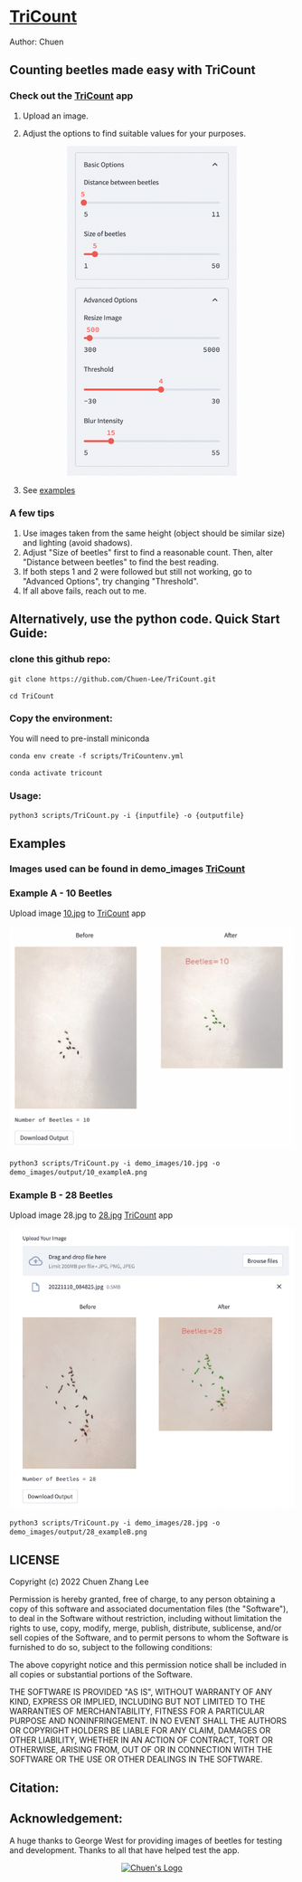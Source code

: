 # <a href="https://tricount.streamlit.app/" target="_blank">TriCount</a>

Author: Chuen

## Counting beetles made easy with TriCount

### Check out the <a href="https://tricount.streamlit.app/" target="_blank">TriCount</a> app

1. Upload an image.

2. Adjust the options to find suitable values for your purposes.

<p align="center">
<img src="https://github.com/Chuen-Lee/TriCount/blob/main/demo_images/demo_options.png?raw=true" alt="Demo_options" width="300"/>
</p>

3. See <a href="https://github.com/Chuen-Lee/TriCount#examples">examples</a>

### A few tips

1. Use images taken from the same height (object should be similar size) and lighting (avoid shadows).
2. Adjust "Size of beetles" first to find a reasonable count. Then, alter "Distance between beetles" to find the best reading.
3. If both steps 1 and 2 were followed but still not working, go to "Advanced Options", try changing "Threshold".
4. If all above fails, reach out to me.

## Alternatively, use the python code. Quick Start Guide:
### clone this github repo:
```
git clone https://github.com/Chuen-Lee/TriCount.git
```
```
cd TriCount
```
### Copy the environment:
You will need to pre-install miniconda
```
conda env create -f scripts/TriCountenv.yml
```
```
conda activate tricount
```
### Usage:
```
python3 scripts/TriCount.py -i {inputfile} -o {outputfile}
```

## Examples
### Images used can be found in demo_images <a href="https://github.com/Chuen-Lee/TriCount/tree/main/demo_images" target="_blank">TriCount</a>

### Example A - 10 Beetles

Upload image <a href = "https://github.com/Chuen-Lee/TriCount/blob/main/demo_images/10.jpg?raw=true" target="_blank">10.jpg</a> to <a href="https://tricount.streamlit.app/" target="_blank">TriCount</a> app

<p align="center">
<img src="https://github.com/Chuen-Lee/TriCount/blob/main/demo_images/output/10_exampleA.png?raw=true" alt="Demo_upload" width="600"/>
</p>

```
python3 scripts/TriCount.py -i demo_images/10.jpg -o demo_images/output/10_exampleA.png
```


### Example B - 28 Beetles
Upload image 28.jpg to <a href = "https://github.com/Chuen-Lee/TriCount/blob/main/demo_images/28.jpg?raw=true" target="_blank">28.jpg</a> <a href="https://tricount.streamlit.app/" target="_blank">TriCount</a> app

<p align="center">
<img src="https://github.com/Chuen-Lee/TriCount/blob/main/demo_images/output/28_exampleB.png?raw=true" alt="Demo_upload" width="600"/>
</p>

```
python3 scripts/TriCount.py -i demo_images/28.jpg -o demo_images/output/28_exampleB.png
```

## LICENSE

Copyright (c) 2022 Chuen Zhang Lee

Permission is hereby granted, free of charge, to any person obtaining a copy
of this software and associated documentation files (the "Software"), to deal
in the Software without restriction, including without limitation the rights
to use, copy, modify, merge, publish, distribute, sublicense, and/or sell
copies of the Software, and to permit persons to whom the Software is
furnished to do so, subject to the following conditions:

The above copyright notice and this permission notice shall be included in all
copies or substantial portions of the Software.

THE SOFTWARE IS PROVIDED "AS IS", WITHOUT WARRANTY OF ANY KIND, EXPRESS OR
IMPLIED, INCLUDING BUT NOT LIMITED TO THE WARRANTIES OF MERCHANTABILITY,
FITNESS FOR A PARTICULAR PURPOSE AND NONINFRINGEMENT. IN NO EVENT SHALL THE
AUTHORS OR COPYRIGHT HOLDERS BE LIABLE FOR ANY CLAIM, DAMAGES OR OTHER
LIABILITY, WHETHER IN AN ACTION OF CONTRACT, TORT OR OTHERWISE, ARISING FROM,
OUT OF OR IN CONNECTION WITH THE SOFTWARE OR THE USE OR OTHER DEALINGS IN THE
SOFTWARE.

## Citation:

## Acknowledgement:
A huge thanks to George West for providing images of beetles for testing and development. Thanks to all that have helped test the app.

<p align="center">
<a href="https://chuen-lee.github.io/"> <img src="https://avatars.githubusercontent.com/u/92123911?v=4" alt="Chuen's Logo" width="200"/> </a>
</p>
